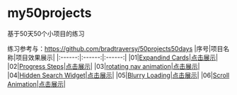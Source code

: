 # my50projects
基于50天50个小项目的练习

练习参考与：https://github.com/bradtraversy/50projects50days
|序号|项目名称|项目效果展示|
|:------:|:------:|:------:|
|01|[Expandind Cards](https://github.com/aq109/my50projects/tree/master/001.Expanding-Cards)|[点击展示](https://aq109.github.io/my50projects/001.Expanding-Cards/Expanding-Cards.html)|
|02|[Progress Steps](https://github.com/aq109/my50projects/tree/master/002.Progress-Steps)|[点击展示](https://aq109.github.io/my50projects/002.Progress-Steps/Progress-Steps.html)|
|03|[rotating nav animation](https://github.com/aq109/my50projects/tree/master/003.rotating-nav-animation)|[点击展示](https://aq109.github.io/my50projects/003.rotating-nav-animation/rotating-nav-animation.html)|
|04|[Hidden Search Widget](https://github.com/aq109/my50projects/tree/master/004.Hidden-Search-Widget)|[点击展示](https://aq109.github.io/my50projects/004.Hidden-Search-Widget/Hidden-Search-Widget.html)|
|05|[Blurry Loading](https://github.com/aq109/my50projects/tree/master/005.Blurry-Loading)|[点击展示](https://aq109.github.io/my50projects/005.Blurry-Loading/Blurry-Loading.html)|
|06|[Scroll Animation](https://github.com/aq109/my50projects/tree/master/006.Scroll-Animation)|[点击展示](https://aq109.github.io/my50projects/006.Scroll-Animation/Scroll-Animation.html)|
